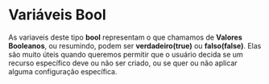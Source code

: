 # Variáveis Bool

As variaveis deste tipo **bool** representam o que chamamos de **Valores Booleanos**, ou resumindo, podem ser **verdadeiro(true)** ou **falso(false)**.
Elas são muito úteis quando queremos permitir que o usuário decida se um recurso específico deve ou não ser criado, ou se quer ou não aplicar alguma configuração específica.
